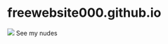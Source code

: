 # freewebsite000.github.io
<!DOCTYPE html>
<html>
<head>
	<title> <h1 Papi Alejandro </title>
</head>
<body>
<img src="https://www.google.com/url?sa=i&rct=j&q=&esrc=s&source=images&cd=&cad=rja&uact=8&ved=0ahUKEwjK5sPwoZzMAhVL9GMKHe6CD4UQjRwIBw&url=http%3A%2F%2Fnerdist.com%2Fdwayne-the-rock-johnson-might-play-jack-burton-in-big-trouble-in-little-china-remake%2F&psig=AFQjCNHvaQt-vACYHqViK37pw9Rzy77fSA&ust=1461209007732984"> See my nudes </picture>
</body>
</html>
